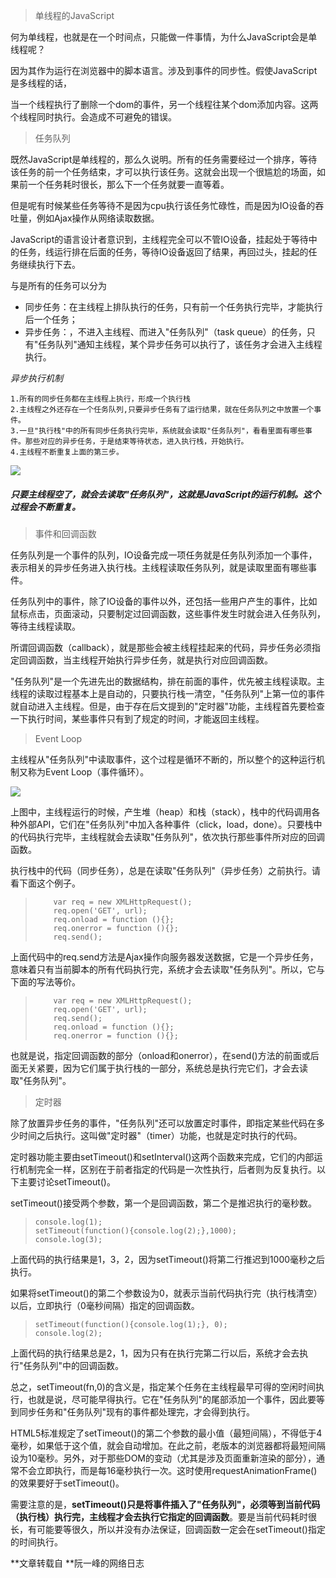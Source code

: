 >  单线程的JavaScript

何为单线程，也就是在一个时间点，只能做一件事情，为什么JavaScript会是单线程呢？

因为其作为运行在浏览器中的脚本语言。涉及到事件的同步性。假使JavaScript是多线程的话，

当一个线程执行了删除一个dom的事件，另一个线程往某个dom添加内容。这两个线程同时执行。会造成不可避免的错误。



> 任务队列

既然JavaScript是单线程的，那么久说明。所有的任务需要经过一个排序，等待该任务的前一个任务结束，才可以执行该任务。这就会出现一个很尴尬的场面，如果前一个任务耗时很长，那么下一个任务就要一直等着。<br>

但是呢有时候某些任务等待不是因为cpu执行该任务忙碌性，而是因为IO设备的吞吐量，例如Ajax操作从网络读取数据。<br>

JavaScript的语言设计者意识到，主线程完全可以不管IO设备，挂起处于等待中的任务，线运行排在后面的任务，等待IO设备返回了结果，再回过头，挂起的任务继续执行下去。<br>

与是所有的任务可以分为

+ 同步任务：在主线程上排队执行的任务，只有前一个任务执行完毕，才能执行后一个任务；
+ 异步任务：，不进入主线程、而进入"任务队列"（task queue）的任务，只有"任务队列"通知主线程，某个异步任务可以执行了，该任务才会进入主线程执行。

*异步执行机制*<br>

```
1.所有的同步任务都在主线程上执行，形成一个执行栈
2.主线程之外还存在一个任务队列,只要异步任务有了运行结果，就在任务队列之中放置一个事件。
3.一旦"执行栈"中的所有同步任务执行完毕，系统就会读取"任务队列"，看看里面有哪些事件。那些对应的异步任务，于是结束等待状态，进入执行栈，开始执行。
4.主线程不断重复上面的第三步。
```

![](http://www.ruanyifeng.com/blogimg/asset/2014/bg2014100801.jpg)

##### 只要主线程空了，就会去读取"任务队列"，这就是JavaScript的运行机制。这个过程会不断重复。



> 事件和回调函数

任务队列是一个事件的队列，IO设备完成一项任务就是任务队列添加一个事件，表示相关的异步任务进入执行栈。主线程读取任务队列，就是读取里面有哪些事件。

任务队列中的事件，除了IO设备的事件以外，还包括一些用户产生的事件，比如鼠标点击，页面滚动，只要制定过回调函数，这些事件发生时就会进入任务队列，等待主线程读取。

所谓回调函数（callback），就是那些会被主线程挂起来的代码，异步任务必须指定回调函数，当主线程开始执行异步任务，就是执行对应回调函数。

"任务队列"是一个先进先出的数据结构，排在前面的事件，优先被主线程读取。主线程的读取过程基本上是自动的，只要执行栈一清空，"任务队列"上第一位的事件就自动进入主线程。但是，由于存在后文提到的"定时器"功能，主线程首先要检查一下执行时间，某些事件只有到了规定的时间，才能返回主线程。

> Event Loop

主线程从"任务队列"中读取事件，这个过程是循环不断的，所以整个的这种运行机制又称为Event Loop（事件循环）。

![](http://www.ruanyifeng.com/blogimg/asset/2014/bg2014100802.png)



上图中，主线程运行的时候，产生堆（heap）和栈（stack），栈中的代码调用各种外部API，它们在"任务队列"中加入各种事件（click，load，done）。只要栈中的代码执行完毕，主线程就会去读取"任务队列"，依次执行那些事件所对应的回调函数。

执行栈中的代码（同步任务），总是在读取"任务队列"（异步任务）之前执行。请看下面这个例子。

> ```
>     var req = new XMLHttpRequest();
>     req.open('GET', url);    
>     req.onload = function (){};    
>     req.onerror = function (){};    
>     req.send();
>
> ```

上面代码中的req.send方法是Ajax操作向服务器发送数据，它是一个异步任务，意味着只有当前脚本的所有代码执行完，系统才会去读取"任务队列"。所以，它与下面的写法等价。

> ```
>     var req = new XMLHttpRequest();
>     req.open('GET', url);
>     req.send();
>     req.onload = function (){};    
>     req.onerror = function (){};   
>
> ```

也就是说，指定回调函数的部分（onload和onerror），在send()方法的前面或后面无关紧要，因为它们属于执行栈的一部分，系统总是执行完它们，才会去读取"任务队列"。



>  定时器

除了放置异步任务的事件，"任务队列"还可以放置定时事件，即指定某些代码在多少时间之后执行。这叫做"定时器"（timer）功能，也就是定时执行的代码。

定时器功能主要由setTimeout()和setInterval()这两个函数来完成，它们的内部运行机制完全一样，区别在于前者指定的代码是一次性执行，后者则为反复执行。以下主要讨论setTimeout()。

setTimeout()接受两个参数，第一个是回调函数，第二个是推迟执行的毫秒数。

> ```
> console.log(1);
> setTimeout(function(){console.log(2);},1000);
> console.log(3);
>
> ```

上面代码的执行结果是1，3，2，因为setTimeout()将第二行推迟到1000毫秒之后执行。

如果将setTimeout()的第二个参数设为0，就表示当前代码执行完（执行栈清空）以后，立即执行（0毫秒间隔）指定的回调函数。

> ```
> setTimeout(function(){console.log(1);}, 0);
> console.log(2);
>
> ```

上面代码的执行结果总是2，1，因为只有在执行完第二行以后，系统才会去执行"任务队列"中的回调函数。

总之，setTimeout(fn,0)的含义是，指定某个任务在主线程最早可得的空闲时间执行，也就是说，尽可能早得执行。它在"任务队列"的尾部添加一个事件，因此要等到同步任务和"任务队列"现有的事件都处理完，才会得到执行。

HTML5标准规定了setTimeout()的第二个参数的最小值（最短间隔），不得低于4毫秒，如果低于这个值，就会自动增加。在此之前，老版本的浏览器都将最短间隔设为10毫秒。另外，对于那些DOM的变动（尤其是涉及页面重新渲染的部分），通常不会立即执行，而是每16毫秒执行一次。这时使用requestAnimationFrame()的效果要好于setTimeout()。

需要注意的是，**setTimeout()只是将事件插入了"任务队列"，必须等到当前代码（执行栈）执行完，主线程才会去执行它指定的回调函数**。要是当前代码耗时很长，有可能要等很久，所以并没有办法保证，回调函数一定会在setTimeout()指定的时间执行。



**文章转载自 **阮一峰的网络日志